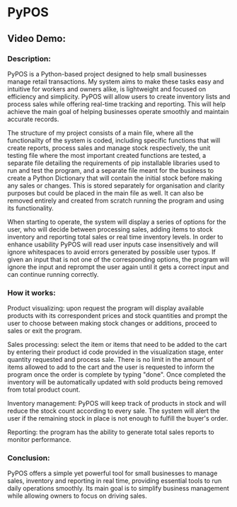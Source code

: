 # PyPOS

## Video Demo:  <URL HERE>

### Description:

PyPOS is a Python-based project designed to help small businesses manage retail transactions. My system aims to make these tasks easy and intuitive for workers and owners alike, is lightweight and focused on efficiency and simplicity. PyPOS will allow users to create inventory lists and process sales while offering real-time tracking and reporting. This will help achieve the main goal of helping businesses operate smoothly and maintain accurate records.

The structure of my project consists of a main file, where all the functionailty of the system is coded, including specific functions that will create reports, process sales and manage stock respectively, the unit testing file where the most important created functions are tested, a separate file detailing the requirements of pip installable libraries used to run and test the program, and a separate file meant for the business to create a Python Dictionary that will contain the initial stock before making any sales or changes. This is stored separately for organisation and clarity purposes but could be placed in the main file as well. It can also be removed entirely and created from scratch running the program and using its functionality.

When starting to operate, the system will display a series of options for the user, who will decide between processing sales, adding items to stock inventory and reporting total sales or real time inventory levels. In order to enhance usability PyPOS will read user inputs case insensitively and will ignore whitespaces to avoid errors generated by possible user typos. If given an input that is not one of the corresponding options, the program will ignore the input and reprompt the user again until it gets a correct input and can continue running correctly.

### How it works:

Product visualizing: upon request the program will display available products with its correspondent prices and stock quantities and prompt the user to choose between making stock changes or additions, proceed to sales or exit the program.

Sales processing: select the item or items that need to be added to the cart by entering their product id code provided in the visualization stage, enter quantity requested and process sale. There is no limit in the amount of items allowed to add to the cart and the user is requested to inform the program once the order is complete by typing "done". Once completed the inventory will be automatically updated with sold products being removed from total product count.

Inventory management: PyPOS will keep track of products in stock and will reduce the stock count according to every sale. The system will alert the user if the remaining stock in place is not enough to fulfill the buyer's order.

Reporting: the program has the ability to generate total sales reports to monitor performance.

### Conclusion:

PyPOS offers a simple yet powerful tool for small businesses to manage sales, inventory and reporting in real time, providing essential tools to run daily operations smoothly. Its main goal is to simplify business management while allowing owners to focus on driving sales.
